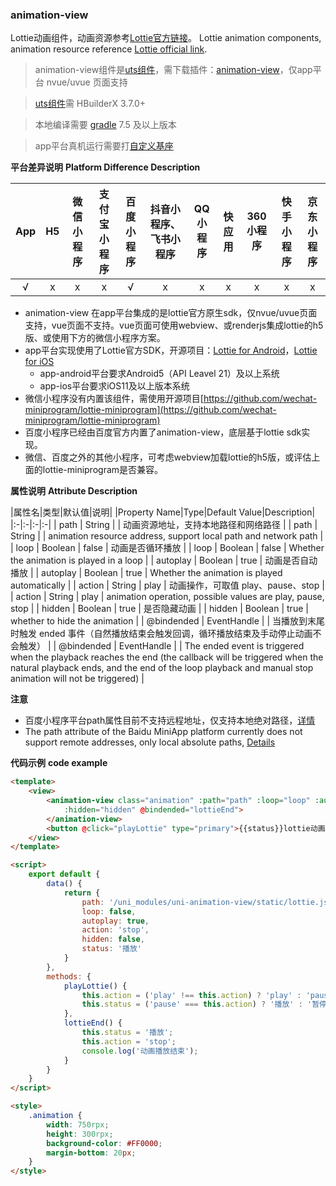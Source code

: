 ### animation-view

Lottie动画组件，动画资源参考[Lottie官方链接](https://airbnb.design/lottie/)。
Lottie animation components, animation resource reference [Lottie official link](https://airbnb.design/lottie/).

> animation-view组件是[uts组件](https://uniapp.dcloud.net.cn/plugin/uts-component.html)，需下载插件：[animation-view](https://ext.dcloud.net.cn/plugin?name=uni-animation-view)，仅app平台 nvue/uvue 页面支持

> [uts组件](https://uniapp.dcloud.net.cn/plugin/uts-component.html)需 HBuilderX 3.7.0+

> 本地编译需要 [gradle](https://gradle.org/releases/) 7.5 及以上版本

> app平台真机运行需要打[自定义基座](https://uniapp.dcloud.net.cn/tutorial/run/run-app.html#customplayground)


**平台差异说明**
**Platform Difference Description**

|App|H5|微信小程序|支付宝小程序|百度小程序|抖音小程序、飞书小程序|QQ小程序|快应用|360小程序|快手小程序|京东小程序|
|:-:|:-:|:-:|:-:|:-:|:-:|:-:|:-:|:-:|:-:|:-:|
|√|x|x|x|√|x|x|x|x|x|x|

<!-- UNIAPPCOMJSON.animation-view.compatibility -->


- animation-view 在app平台集成的是lottie官方原生sdk，仅nvue/uvue页面支持，vue页面不支持。vue页面可使用webview、或renderjs集成lottie的h5版、或使用下方的微信小程序方案。
- app平台实现使用了Lottie官方SDK，开源项目：[Lottie for Android](https://github.com/airbnb/lottie-android)，[Lottie for iOS](https://github.com/airbnb/lottie-ios)
	* app-android平台要求Android5（API Leavel 21）及以上系统
	* app-ios平台要求iOS11及以上版本系统
- 微信小程序没有内置该组件，需使用开源项目[https://github.com/wechat-miniprogram/lottie-miniprogram](https://github.com/wechat-miniprogram/lottie-miniprogram)
- 百度小程序已经由百度官方内置了animation-view，底层基于lottie sdk实现。
- 微信、百度之外的其他小程序，可考虑webview加载lottie的h5版，或评估上面的lottie-miniprogram是否兼容。


**属性说明**
**Attribute Description**

|属性名|类型|默认值|说明|
|Property Name|Type|Default Value|Description|
|:-|:-|:-|:-|
| path			| String		|		| 动画资源地址，支持本地路径和网络路径	|
| path | String | | animation resource address, support local path and network path |
| loop			| Boolean		| false	| 动画是否循环播放 					|
| loop | Boolean | false | Whether the animation is played in a loop |
| autoplay		| Boolean		| true	| 动画是否自动播放					|
| autoplay | Boolean | true | Whether the animation is played automatically |
| action		| String		| play	| 动画操作，可取值 play、pause、stop	|
| action | String | play | animation operation, possible values are play, pause, stop |
| hidden		| Boolean		| true	| 是否隐藏动画						|
| hidden | Boolean | true | whether to hide the animation |
| @bindended	| EventHandle	|		| 当播放到末尾时触发 ended 事件（自然播放结束会触发回调，循环播放结束及手动停止动画不会触发）	|
| @bindended | EventHandle | | The ended event is triggered when the playback reaches the end (the callback will be triggered when the natural playback ends, and the end of the loop playback and manual stop animation will not be triggered) |

<!-- UNIAPPCOMJSON.animation-view.attribute -->

**注意**
* 百度小程序平台path属性目前不支持远程地址，仅支持本地绝对路径，[详情](https://smartprogram.baidu.com/docs/develop/component/animation-view-Lottie/)
* The path attribute of the Baidu MiniApp platform currently does not support remote addresses, only local absolute paths, [Details](https://smartprogram.baidu.com/docs/develop/component/animation-view-Lottie/)

**代码示例**
**code example**

```html
<template>
	<view>
		<animation-view class="animation" :path="path" :loop="loop" :autoplay="autoplay" :action="action"
			:hidden="hidden" @bindended="lottieEnd">
		</animation-view>
		<button @click="playLottie" type="primary">{{status}}lottie动画</button>
	</view>
</template>

<script>
	export default {
		data() {
			return {
				path: '/uni_modules/uni-animation-view/static/lottie.json',
				loop: false,
				autoplay: true,
				action: 'stop',
				hidden: false,
				status: '播放'
			}
		},
		methods: {
			playLottie() {
				this.action = ('play' !== this.action) ? 'play' : 'pause';
				this.status = ('pause' === this.action) ? '播放' : '暂停';
			},
			lottieEnd() {
				this.status = '播放';
				this.action = 'stop';
				console.log('动画播放结束');
			}
		}
	}
</script>

<style>
	.animation {
		width: 750rpx;
		height: 300rpx;
		background-color: #FF0000;
		margin-bottom: 20px;
	}
</style>
```
